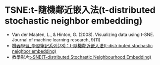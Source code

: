 # TSNE:t-隨機鄰近嵌入法(t-distributed stochastic neighbor embedding)
- Van der Maaten, L., & Hinton, G. (2008). Visualizing data using t-SNE. Journal of machine learning research, 9(11)
- [機器學習_學習筆記系列(78)：t-隨機鄰近嵌入法(t-distributed stochastic neighbor embedding)](https://tomohiroliu22.medium.com/%E6%A9%9F%E5%99%A8%E5%AD%B8%E7%BF%92-%E5%AD%B8%E7%BF%92%E7%AD%86%E8%A8%98%E7%B3%BB%E5%88%97-78-t-%E9%9A%A8%E6%A9%9F%E9%84%B0%E8%BF%91%E5%B5%8C%E5%85%A5%E6%B3%95-t-distributed-stochastic-neighbor-embedding-a0ed57759769)
- 教學影片[t-SNE(T-distributed Stochastic Neighbourhood Embedding)](https://www.youtube.com/playlist?list=PLupD_xFct8mHqCkuaXmeXhe0ajNDu0mhZ)
